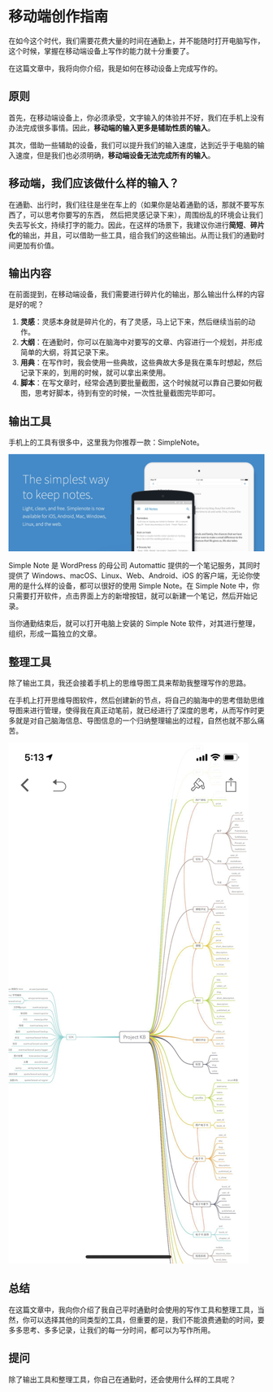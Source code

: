 #  移动端创作指南

在如今这个时代，我们需要花费大量的时间在通勤上，并不能随时打开电脑写作，这个时候，掌握在移动端设备上写作的能力就十分重要了。

在这篇文章中，我将向你介绍，我是如何在移动设备上完成写作的。

## 原则

首先，在移动端设备上，你必须承受，文字输入的体验并不好，我们在手机上没有办法完成很多事情。因此，**移动端的输入更多是辅助性质的输入**。

其次，借助一些辅助的设备，我们可以提升我们的输入速度，达到近乎于电脑的输入速度，但是我们也必须明确，**移动端设备无法完成所有的输入**。

## 移动端，我们应该做什么样的输入？

在通勤、出行时，我们往往是坐在车上的（如果你是站着通勤的话，那就不要写东西了，可以思考你要写的东西， 然后把灵感记录下来），周围纷乱的环境会让我们失去写长文，持续打字的能力。因此，在这样的场景下，我建议你进行**简短**、**碎片化**的输出，并且，可以借助一些工具，组合我们的这些输出。从而让我们的通勤时间更加有价值。

## 输出内容

在前面提到，在移动端设备，我们需要进行碎片化的输出，那么输出什么样的内容是好的呢？

1. **灵感**：灵感本身就是碎片化的，有了灵感，马上记下来，然后继续当前的动作。
2. **大纲**：在通勤时，你可以在脑海中对要写的文章、内容进行一个规划，并形成简单的大纲，将其记录下来。
3. **用典**：在写作时，我会使用一些典故，这些典故大多是我在乘车时想起，然后记录下来的，到用的时候，就可以拿出来使用。
4. **脚本**：在写文章时，经常会遇到要批量截图，这个时候就可以靠自己要如何截图，思考好脚本，待到有空的时候，一次性批量截图完毕即可。

## 输出工具

手机上的工具有很多中，这里我为你推荐一款：SimpleNote。

![](/images/mobile/DraggedImage.png)

Simple Note 是 WordPress 的母公司 Automattic 提供的一个笔记服务，其同时提供了 Windows、macOS、Linux、Web、Android、iOS 的客户端，无论你使用的是什么样的设备，都可以很好的使用 Simple Note。在 Simple Note 中，你只需要打开软件，点击界面上方的新增按钮，就可以新建一个笔记，然后开始记录。

当你通勤结束后，就可以打开电脑上安装的 Simple Note 软件，对其进行整理，组织，形成一篇独立的文章。

## 整理工具

除了输出工具，我还会接着手机上的思维导图工具来帮助我整理写作的思路。

在手机上打开思维导图软件，然后创建新的节点，将自己的脑海中的思考借助思维导图来进行管理，使得我在真正动笔前，就已经进行了深度的思考，从而写作时更多就是对自己脑海信息、导图信息的一个归纳整理输出的过程，自然也就不那么痛苦。

![](/images/mobile/DraggedImage-1.png)

## 总结

在这篇文章中，我向你介绍了我自己平时通勤时会使用的写作工具和整理工具，当然，你可以选择其他的同类型的工具，但重要的是，我们不能浪费通勤的时间，要多多思考、多多记录，让我们的每一分时间，都可以为写作所用。

## 提问

除了输出工具和整理工具，你自己在通勤时，还会使用什么样的工具呢？